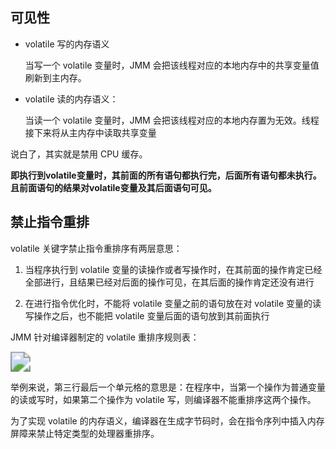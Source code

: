 ## 可见性

- volatile 写的内存语义

  当写一个 volatile 变量时，JMM 会把该线程对应的本地内存中的共享变量值刷新到主内存。

- volatile 读的内存语义：

  当读一个 volatile 变量时，JMM 会把该线程对应的本地内存置为无效。线程接下来将从主内存中读取共享变量

说白了，其实就是禁用 CPU 缓存。

**即执行到volatile变量时，其前面的所有语句都执行完，后面所有语句都未执行。且前面语句的结果对volatile变量及其后面语句可见。**

## 禁止指令重排

volatile 关键字禁止指令重排序有两层意思：

1. 当程序执行到 volatile 变量的读操作或者写操作时，在其前面的操作肯定已经全部进行，且结果已经对后面的操作可见，在其后面的操作肯定还没有进行

2. 在进行指令优化时，不能将 volatile 变量之前的语句放在对 volatile 变量的读写操作之后，也不能把 volatile 变量后面的语句放到其前面执行





JMM 针对编译器制定的 volatile 重排序规则表：

<img src="https://youpaiyun.zongqilive.cn/image/20200712164055.png" style="zoom:200%;" />

举例来说，第三行最后一个单元格的意思是：在程序中，当第一个操作为普通变量的读或写时，如果第二个操作为 volatile 写，则编译器不能重排序这两个操作。

为了实现 volatile 的内存语义，编译器在生成字节码时，会在指令序列中插入内存屏障来禁止特定类型的处理器重排序。

















